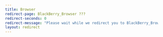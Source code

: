 ```yaml
---
title: Browser
redirect-page: BlackBerry_Browser ???
redirect-seconds: 0
redirect-message: "Please wait while we redirect you to BlackBerry_Browser"
layout: redirect
---
```

